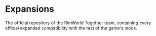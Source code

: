 # Expansions
The official repository of the RimWorld Together team, containing every official expanded compatibility with the rest of the game's mods.
